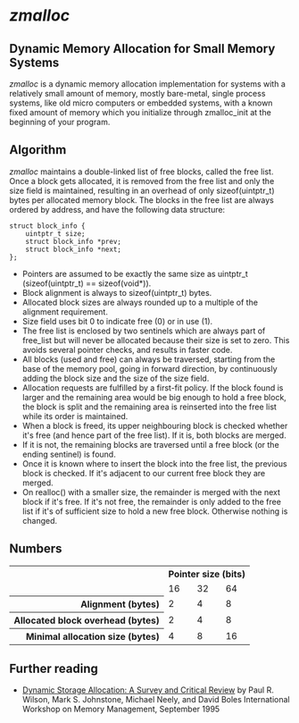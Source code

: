 # *zmalloc*

## Dynamic Memory Allocation for Small Memory Systems

*zmalloc* is a dynamic memory allocation implementation for systems with a
relatively small amount of memory,
mostly bare-metal, single process systems, like old micro computers
or embedded systems, with a known fixed amount of memory which you
initialize through zmalloc_init at the beginning of your program.

## Algorithm

*zmalloc* maintains a double-linked list of free blocks, called the free list.
Once a block gets allocated, it is removed from the free list and only the size field is maintained, resulting in an overhead of only sizeof(uintptr_t) bytes per allocated memory block.
The blocks in the free list are always ordered by address, and have the following data structure:

```
struct block_info {
    uintptr_t size;
    struct block_info *prev;
    struct block_info *next;
};
```

- Pointers are assumed to be exactly the same size as uintptr_t (sizeof(uintptr_t) == sizeof(void*)).
- Block alignment is always to sizeof(uintptr_t) bytes.
- Allocated block sizes are always rounded up to a multiple of the alignment requirement.
- Size field uses bit 0 to indicate free (0) or in use (1).
- The free list is enclosed by two sentinels which are always part of free_list but will never be allocated
  because their size is set to zero. This avoids several pointer checks, and results in faster code.
- All blocks (used and free) can always be traversed, starting from the base of the memory pool, going in forward direction,
  by continuously adding the block size and the size of the size field.
- Allocation requests are fulfilled by a first-fit policy. If the block found is larger and the remaining area would be big enough
  to hold a free block, the block is split and the remaining area is reinserted into the free list while its order is maintained.
- When a block is freed, its upper neighbouring block is checked whether it's free (and hence part of the free list).
  If it is, both blocks are merged.
- If it is not, the remaining blocks are traversed until a free block (or the ending sentinel) is found.
- Once it is known where to insert the block into the free list, the previous block is checked.
  If it's adjacent to our current free block they are merged.
- On realloc() with a smaller size, the remainder is merged with the next block if it's free. If it's not free, the remainder
  is only added to the free list if it's of sufficient size to hold a new free block. Otherwise nothing is changed.

## Numbers

<table>
    <tr>
        <th></th>
        <th colspan="3"> Pointer size (bits) </th>
    </tr>
    <tr>
        <td></td>
        <td> 16 </td>
        <td> 32 </td>
        <td> 64 </td>
    </tr>
    <tr>
        <th align="right"> Alignment (bytes) </th>
        <td> 2 </td>
        <td> 4 </td>
        <td> 8 </td>
    </tr>
    <tr>
        <th align="right"> Allocated block overhead (bytes) </th>
        <td> 2 </td>
        <td> 4 </td>
        <td> 8 </td>
    </tr>
    <tr>
        <th align="right"> Minimal allocation size (bytes) </th>
        <td> 4 </td>
        <td> 8 </td>
        <td> 16 </td>
    </tr>
</table>

## Further reading

* [Dynamic Storage Allocation: A Survey and Critical Review](https://users.cs.northwestern.edu/~pdinda/ics-s05/doc/dsa.pdf)
by Paul R. Wilson, Mark S. Johnstone, Michael Neely, and David Boles
International Workshop on Memory Management, September 1995

